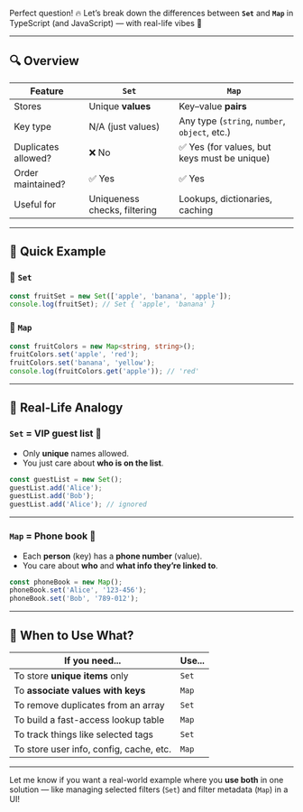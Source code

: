 Perfect question! 🔥 Let’s break down the differences between **`Set`** and **`Map`** in TypeScript (and JavaScript) — with real-life vibes 🧪

---

## 🔍 Overview

| Feature               | `Set`                         | `Map`                                      |
|----------------------|-------------------------------|---------------------------------------------|
| Stores               | Unique **values**             | Key–value **pairs**                         |
| Key type             | N/A (just values)             | Any type (`string`, `number`, `object`, etc.) |
| Duplicates allowed?  | ❌ No                         | ✅ Yes (for values, but keys must be unique) |
| Order maintained?    | ✅ Yes                        | ✅ Yes                                      |
| Useful for           | Uniqueness checks, filtering  | Lookups, dictionaries, caching              |

---

## 🧠 Quick Example

### 🔸 `Set`

```ts
const fruitSet = new Set(['apple', 'banana', 'apple']);
console.log(fruitSet); // Set { 'apple', 'banana' }
```

### 🔹 `Map`

```ts
const fruitColors = new Map<string, string>();
fruitColors.set('apple', 'red');
fruitColors.set('banana', 'yellow');
console.log(fruitColors.get('apple')); // 'red'
```

---

## 🧪 Real-Life Analogy

### `Set` = VIP guest list 🎫
- Only **unique** names allowed.
- You just care about **who is on the list**.
  
```ts
const guestList = new Set();
guestList.add('Alice');
guestList.add('Bob');
guestList.add('Alice'); // ignored
```

---

### `Map` = Phone book 📒
- Each **person** (key) has a **phone number** (value).
- You care about **who** and **what info they’re linked to**.

```ts
const phoneBook = new Map();
phoneBook.set('Alice', '123-456');
phoneBook.set('Bob', '789-012');
```

---

## 🧰 When to Use What?

| If you need...                              | Use... |
|--------------------------------------------|--------|
| To store **unique items** only             | `Set`  |
| To **associate values with keys**          | `Map`  |
| To remove duplicates from an array         | `Set`  |
| To build a fast-access lookup table        | `Map`  |
| To track things like selected tags         | `Set`  |
| To store user info, config, cache, etc.    | `Map`  |

---

Let me know if you want a real-world example where you **use both** in one solution — like managing selected filters (`Set`) and filter metadata (`Map`) in a UI!